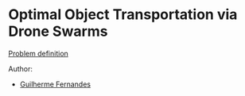 # Optimal Object Transportation via Drone Swarms

[Problem definition](research/problem.md)

Author:
- [Guilherme Fernandes](https://www.github.com/aateg)
